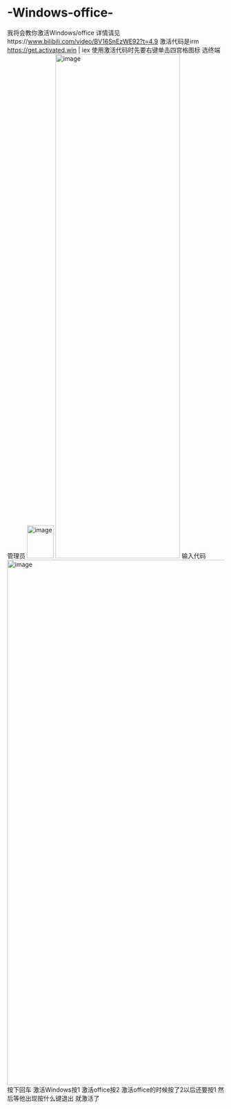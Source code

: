 # -Windows-office-
我将会教你激活Windows/office
详情请见https://www.bilibili.com/video/BV16SnEzWE92?t=4.9
激活代码是irm https://get.activated.win | iex
使用激活代码时先要右键单击四宫格图标
选终端管理员
<img width="62" height="76" alt="image" src="https://github.com/user-attachments/assets/d8c379cc-279c-4d85-af73-54d46151282b" />
<img width="289" height="1168" alt="image" src="https://github.com/user-attachments/assets/2d8cd1b4-c24a-4840-9237-46bbb5b16c95" />
输入代码
<img width="2329" height="1217" alt="image" src="https://github.com/user-attachments/assets/e4820d9a-7d22-41fd-a07d-1f93f373045b" />
按下回车
激活Windows按1
激活office按2
激活office的时候按了2以后还要按1
然后等他出现按什么键退出
就激活了
